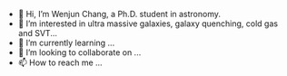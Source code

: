 - 👋 Hi, I’m Wenjun Chang, a Ph.D. student in astronomy.
- 👀 I’m interested in ultra massive galaxies, galaxy quenching, cold gas and SVT...
- 🌱 I’m currently learning ...
- 💞️ I’m looking to collaborate on ...
- 📫 How to reach me ...

<!---
Cristol-Chang/Cristol-Chang is a ✨ special ✨ repository because its `README.md` (this file) appears on your GitHub profile.
You can click the Preview link to take a look at your changes.
--->
